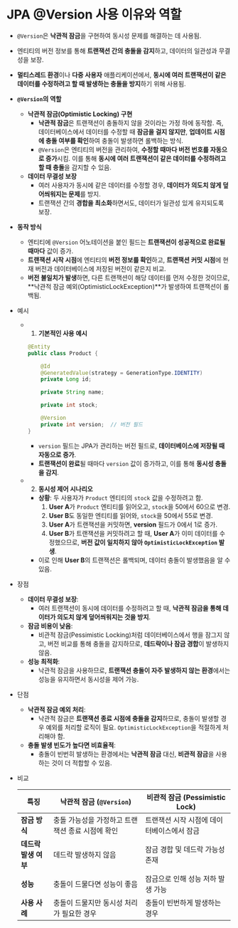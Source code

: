 # JPA @Version 사용 이유와 역할

- `@Version`은 **낙관적 잠금**을 구현하여 동시성 문제를 해결하는 데 사용됨.
- 엔티티의 버전 정보를 통해 **트랜잭션 간의 충돌을 감지**하고, 데이터의 일관성과 무결성을 보장.
- **멀티스레드 환경**이나 **다중 사용자** 애플리케이션에서, **동시에 여러 트랜잭션이 같은 데이터를 수정하려고 할 때 발생하는 충돌을 방지**하기 위해 사용됨.
- **`@Version`의 역할**
    - **낙관적 잠금(Optimistic Locking) 구현**
        - **낙관적 잠금**은 트랜잭션이 충돌하지 않을 것이라는 가정 하에 동작함. 즉, 데이터베이스에서 데이터를 수정할 때 **잠금을 걸지 않지만**, **업데이트 시점에 충돌 여부를 확인**하여 충돌이 발생하면 롤백하는 방식.
        - `@Version`은 엔티티의 버전을 관리하여, **수정할 때마다 버전 번호를 자동으로 증가**시킴. 이를 통해 **동시에 여러 트랜잭션이 같은 데이터를 수정하려고 할 때 충돌**을 감지할 수 있음.
    - **데이터 무결성 보장**
        - 여러 사용자가 동시에 같은 데이터를 수정할 경우, **데이터가 의도치 않게 덮어씌워지는 문제**를 방지.
        - 트랜잭션 간의 **경합을 최소화**하면서도, 데이터가 일관성 있게 유지되도록 보장.
- **동작 방식**
    - 엔티티에 `@Version` 어노테이션을 붙인 필드는 **트랜잭션이 성공적으로 완료될 때마다** 값이 증가.
    - **트랜잭션 시작 시점**에 엔티티의 **버전 정보를 확인**하고, **트랜잭션 커밋 시점**에 현재 버전과 데이터베이스에 저장된 버전이 같은지 비교.
    - **버전 불일치가 발생**하면, 다른 트랜잭션이 해당 데이터를 먼저 수정한 것이므로, **낙관적 잠금 예외(OptimisticLockException)**가 발생하여 트랜잭션이 롤백됨.
- 예시

  - 1. **기본적인 사용 예시**

    ```java
    @Entity
    public class Product {
    
        @Id
        @GeneratedValue(strategy = GenerationType.IDENTITY)
        private Long id;
    
        private String name;
    
        private int stock;
    
        @Version
        private int version;  // 버전 필드
    }
    ```

    - `version` 필드는 JPA가 관리하는 버전 필드로, **데이터베이스에 저장될 때 자동으로 증가**.
    - **트랜잭션이 완료**될 때마다 `version` 값이 증가하고, 이를 통해 **동시성 충돌을 감지**.

  - 2. **동시성 제어 시나리오**

    - **상황**: 두 사용자가 `Product` 엔티티의 `stock` 값을 수정하려고 함.
        1. **User A**가 `Product` 엔티티를 읽어오고, `stock`을 50에서 60으로 변경.
        2. **User B**도 동일한 엔티티를 읽어와, `stock`을 50에서 55로 변경.
        3. **User A**가 트랜잭션을 커밋하면, **version** 필드가 0에서 1로 증가.
        4. **User B**가 트랜잭션을 커밋하려고 할 때, **User A**가 이미 데이터를 수정했으므로, **버전 값이 일치하지 않아 `OptimisticLockException` 발생**.
    - 이로 인해 **User B**의 트랜잭션은 롤백되며, 데이터 충돌이 발생했음을 알 수 있음.
- 장점
    - **데이터 무결성 보장**:
        - 여러 트랜잭션이 동시에 데이터를 수정하려고 할 때, **낙관적 잠금을 통해 데이터가 의도치 않게 덮어씌워지는 것을 방지**.
    - **잠금 비용이 낮음**:
        - 비관적 잠금(Pessimistic Locking)처럼 데이터베이스에서 행을 잠그지 않고, 버전 비교를 통해 충돌을 감지하므로, **데드락이나 잠금 경합**이 발생하지 않음.
    - **성능 최적화**:
        - 낙관적 잠금을 사용하므로, **트랜잭션 충돌이 자주 발생하지 않는 환경**에서는 성능을 유지하면서 동시성을 제어 가능.
- 단점
    - **낙관적 잠금 예외 처리**:
        - 낙관적 잠금은 **트랜잭션 종료 시점에 충돌을 감지**하므로, 충돌이 발생할 경우 예외를 처리할 로직이 필요. `OptimisticLockException`을 적절하게 처리해야 함.
    - **충돌 발생 빈도가 높다면 비효율적**:
        - 충돌이 빈번히 발생하는 환경에서는 **낙관적 잠금** 대신, **비관적 잠금**을 사용하는 것이 더 적합할 수 있음.
- 비교

    | **특징** | **낙관적 잠금 (`@Version`)** | **비관적 잠금 (Pessimistic Lock)** |
    | --- | --- | --- |
    | **잠금 방식** | 충돌 가능성을 가정하고 트랜잭션 종료 시점에 확인 | 트랜잭션 시작 시점에 데이터베이스에서 잠금 |
    | **데드락 발생 여부** | 데드락 발생하지 않음 | 잠금 경합 및 데드락 가능성 존재 |
    | **성능** | 충돌이 드물다면 성능이 좋음 | 잠금으로 인해 성능 저하 발생 가능 |
    | **사용 사례** | 충돌이 드물지만 동시성 처리가 필요한 경우 | 충돌이 빈번하게 발생하는 경우 |
